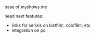 base of myshows.me

need next features:
- links for serials on lostfilm, coldfilm, etc
- integration on pc
